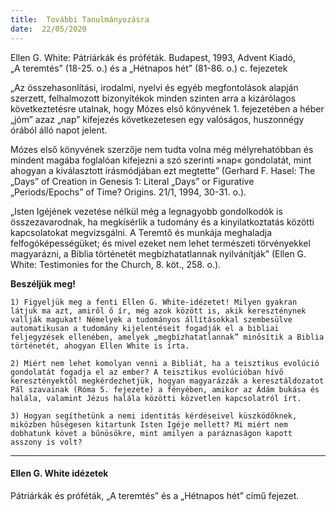 ```yaml
---
title:  További Tanulmányozásra
date:  22/05/2020
---
```


Ellen G. White: Pátriárkák és próféták. Budapest, 1993, Advent Kiadó, „A teremtés” (18-25. o.) és a „Hétnapos hét” (81-86. o.) c. fejezetek

„Az összehasonlítási, irodalmi, nyelvi és egyéb megfontolások alapján szerzett, felhalmozott bizonyítékok minden szinten arra a kizárólagos következtetésre utalnak, hogy Mózes első könyvének 1. fejezetében a héber „jóm” azaz „nap” kifejezés következetesen egy valóságos, huszonnégy órából álló napot jelent.

Mózes első könyvének szerzője nem tudta volna még mélyrehatóbban és mindent magába foglalóan kifejezni a szó szerinti »nap« gondolatát, mint ahogyan a kiválasztott írásmódjában ezt megtette” (Gerhard F. Hasel: The „Days” of Creation in Genesis 1: Literal „Days” or Figurative „Periods/Epochs” of Time? Origins. 21/1, 1994, 30-31. o.).

„Isten Igéjének vezetése nélkül még a legnagyobb gondolkodók is összezavarodnak, ha megkísérlik a tudomány és a kinyilatkoztatás közötti kapcsolatokat megvizsgálni. A Teremtő és munkája meghaladja felfogóképességüket; és mivel ezeket nem lehet természeti törvényekkel magyarázni, a Biblia történetét megbízhatatlannak nyilvánítják” (Ellen G. White: Testimonies for the Church, 8. köt., 258. o.).

**Beszéljük meg!**

`1) Figyeljük meg a fenti Ellen G. White-idézetet! Milyen gyakran látjuk ma azt, amiről ő ír, még azok között is, akik kereszténynek vallják magukat! Némelyek a tudományos állításokkal szembesülve automatikusan a tudomány kijelentéseit fogadják el a bibliai feljegyzések ellenében, amelyek „megbízhatatlannak” minősítik a Biblia történetét, ahogyan Ellen White is írta. `

`2) Miért nem lehet komolyan venni a Bibliát, ha a teisztikus evolúció gondolatát fogadja el az ember? A teisztikus evolúcióban hívő keresztényektől megkérdezhetjük, hogyan magyarázzák a keresztáldozatot Pál szavainak (Róma 5. fejezete) a fényében, amikor az Ádám bukása és halála, valamint Jézus halála közötti közvetlen kapcsolatról írt.`

`3) Hogyan segíthetünk a nemi identitás kérdéseivel küszködőknek, miközben hűségesen kitartunk Isten Igéje mellett? Mi miért nem dobhatunk követ a bűnösökre, mint amilyen a paráznaságon kapott asszony is volt? `

---

#### Ellen G. White idézetek

Pátriárkák és próféták, „A teremtés” és a „Hétnapos hét” című fejezet.

